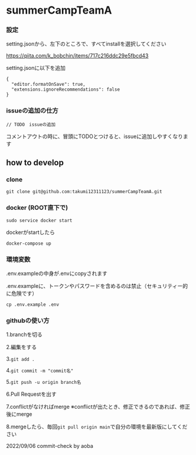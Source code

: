 # summerCampTeamA

### 設定

setting.jsonから、左下のところで、すべてinstallを選択してください

https://qiita.com/k_bobchin/items/717c216ddc29e5fbcd43

setting.jsonに以下を追加
```
{
  "editor.formatOnSave": true,
  "extensions.ignoreRecommendations": false
}
```

### issueの追加の仕方

```// TODO　issueの追加```

コメントアウトの時に、冒頭にTODOとつけると、issueに追加しやすくなります

## how to develop

### clone

```git clone git@github.com:takumi12311123/summerCampTeamA.git```

### docker (ROOT直下で)
```sudo service docker start```

dockerがstartしたら

```docker-compose up```

### 環境変数

.env.exampleの中身が.envにcopyされます

.env.exampleに、トークンやパスワードを含めるのは禁止（セキュリティー的に危険です）

```cp .env.example .env```

### githubの使い方

1.branchを切る

2.編集をする

3.```git add .```

4.```git commit -m "commit名"```

5.```git push -u origin branch名```

6.Pull Requestを出す

7.conflictがなければmerge
※conflictが出たとき、修正できるのであれば、修正後にmerge

8.mergeしたら、毎回```git pull origin main```で自分の環境を最新版にしてください

2022/09/06 commit-check by aoba
